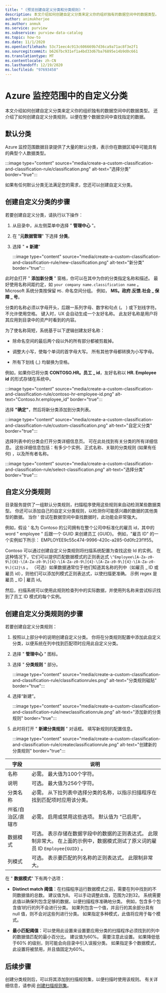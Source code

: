 ```yaml
---
title: " (预览创建自定义分类和分类规则) "
description: 本文介绍如何创建自定义分类来定义你的组织独有的数据空间中的数据类型。 还介绍了如何创建自定义分类规则，以便在整个数据空间中查找指定的数据。
author: animukherjee
ms.author: anmuk
ms.service: purview
ms.subservice: purview-data-catalog
ms.topic: how-to
ms.date: 11/1/2020
ms.openlocfilehash: 53c71eec4c913c606669b7d36ca9a71ac8f3e2f1
ms.sourcegitcommit: b6267bc931ef1a4bd33d67ba76895e14b9d0c661
ms.translationtype: MT
ms.contentlocale: zh-CN
ms.lasthandoff: 12/19/2020
ms.locfileid: "97693458"
---
```

# <a name="custom-classifications-in-azure-purview"></a>Azure 监控范围中的自定义分类 

本文介绍如何创建自定义分类来定义你的组织独有的数据空间中的数据类型。 还介绍了如何创建自定义分类规则，以便在整个数据空间中查找指定的数据。

## <a name="default-classifications"></a>默认分类

Azure 监控范围数据目录提供了大量的默认分类，表示你在数据区域中可能具有的典型个人数据类型。

:::image type="content" source="media/create-a-custom-classification-and-classification-rule/classification.png" alt-text="选择分类" border="true":::

如果有任何默认分类无法满足您的需求，您还可以创建自定义分类。

## <a name="steps-to-create-a-custom-classification"></a>创建自定义分类的步骤

若要创建自定义分类，请执行以下操作：

1. 从目录中，从左侧菜单中选择 " **管理中心** "。

2. 在 "**元数据管理**" 下选择 **分类**。

3. 选择 " **+ 新建**"

    :::image type="content" source="media/create-a-custom-classification-and-classification-rule/new-classification.png" alt-text="新分类" border="true":::

此时会打开 " **添加新分类** " 窗格，你可以在其中为你的分类指定名称和描述。 最好使用名称间距约定，如 `your company name.classification name` 。
Microsoft 系统分类按保留 `MS.` 命名空间分组。 例如， **MS。政府.反馈.社会 \_ 保障 \_ 号**。

分类的名称必须以字母开头，后跟一系列字母、数字和句点 (。 ) 或下划线字符。
不允许使用空格。 键入时，UX 会自动生成一个友好名称。 此友好名称是用户将其应用到目录中的资产时看到的内容。

为了使名称简短，系统基于以下逻辑创建友好名称：

- 除命名空间的最后两个段以外的所有部分都被剪裁掉。

- 调整大小写，使每个单词的首字母大写。 所有其他字母都转换为小写字母。

- 所有下划线 (\_) 均替换为空格。

例如，如果你已将分类 **CONTOSO.HR。员工 \_ id**，友好名称以 **HR. Employee id** 的形式存储在系统中。

:::image type="content" source="media/create-a-custom-classification-and-classification-rule/contoso-hr-employee-id.png" alt-text="Contoso.hr.employee_id" border="true":::

选择 **"确定"**，然后将新分类添加到分类列表。

:::image type="content" source="media/create-a-custom-classification-and-classification-rule/custom-classification.png" alt-text="自定义分类" border="true":::

选择列表中的分类会打开分类详细信息页。 可在此处找到有关分类的所有详细信息。
这些详细信息包括：有多少个实例、正式名称、关联的分类规则 (如果有任何) ，以及所有者名称。

:::image type="content" source="media/create-a-custom-classification-and-classification-rule/select-classification.png" alt-text="选择分类" border="true":::

## <a name="custom-classification-rules"></a>自定义分类规则

目录服务提供了一组默认分类规则，扫描程序使用这些规则来自动检测某些数据类型。 你还可以添加自己的自定义分类规则，以检测你可能感兴趣的数据的其他类型的数据。 当你 \' 尝试在数据空间中查找数据时，此功能会非常强大。

例如，假设 \' 名为 Contoso 的公司拥有在整个公司中标准化的雇员 id，其中的 word \" employee \" 后跟一个 GUID 来创建员工 {GUID}。 例如，"雇员 ID" 的一个实例如下所示： EMPLOYEE9c55c474-9996-420c-a285-0d0fc23f1f55。

Contoso 可以通过创建自定义分类规则将扫描系统配置为查找这些 Id 的实例。 在这种情况下，它们可以提供匹配数据模式的正则表达式 `\^Employee\[A-Za-z0-9\]{8}-\[A-Za-z0-9\]{4}-\[A-Za-z0-9\]{4}-\[A-Za-z0-9\]{4}-\[A-Za-z0-9\]{12}\$` 。 （可选）如果数据通常位于他们知道其名称的列中（如雇员 \_ ID 或雇员 id），则他们可以添加列模式正则表达式，以使扫描更准确。 示例 regex 是雇员 \_ ID \| 雇员 id。

然后，扫描系统可以使用此规则检查列中的实际数据，并使用列名称来尝试标识找到了员工 ID 模式的每个实例。

## <a name="steps-to-create-a-custom-classification-rule"></a>创建自定义分类规则的步骤

若要创建自定义分类规则：

1. 按照以上部分中的说明创建自定义分类。 你将在分类规则配置中添加此自定义分类，以便系统在列中找到匹配项时应用此自定义分类。

2. 选择 " **管理中心** " 图标。

3. 选择 " **分类规则** " 部分。

    :::image type="content" source="media/create-a-custom-classification-and-classification-rule/classificationrules.png" alt-text="分类规则磁贴" border="true":::

4. 选择“新建”。

    :::image type="content" source="media/create-a-custom-classification-and-classification-rule/newclassificationrule.png" alt-text="添加新的分类规则" border="true":::

5. 此时将打开 " **新建分类规则** " 对话框。 填写新规则的配置信息。

    :::image type="content" source="media/create-a-custom-classification-and-classification-rule/createclassificationrule.png" alt-text="创建新的分类规则" border="true":::

|字段     |说明  |
|---------|---------|
|名称   |    必需。 最大值为100个字符。    |
|说明      |可选。 最大值为256个字符。    |
|分类名称    | 必需。 从下拉列表中选择分类的名称，以指示扫描程序在找到匹配项时应用该分类。        |
|州省/自治区/直辖市   |  必需。 启用或禁用这些选项。 默认值为 "已启用"。    |
|数据模式    |可选。 表示存储在数据字段中的数据的正则表达式。 此限制非常大。 在上面的示例中，数据模式测试了原义词的雇员 ID `Employee{GUID}` 。  |
|列模式    |可选。 表示要匹配的列名称的正则表达式。 此限制非常大。          |

在 " **数据模式**" 下有两个选项：

- **Distinct match 阈值**：在扫描程序运行数据模式之前，需要在列中找到的不同数据值的总数。 建议值为8。 可以手动调整此值，范围为2到32。 系统需要此值以确保列包含足够的数据，以便扫描程序准确地分类。 例如，包含多个包含值1的行的列不会进行分类。 如果列包含一个值，并且行的其余部分具有 null 值，则不会对这些列进行分类。 如果指定多种模式，此值将应用于每个模式。

- **最小匹配阈值**：可以使用此设置来设置要应用分类的扫描程序必须找到的列中的数据值匹配的最小百分比。 建议值为60%。 需要注意此设置。 如果降低低于60% 的级别，则可能会向目录中引入误报分类。 如果指定多个数据模式，此设置将被禁用，并且值固定为60%。

## <a name="next-steps"></a>后续步骤

创建分类规则后，可以将其添加到扫描规则集，以便扫描时使用该规则。 有关详细信息，请参阅 [创建扫描规则集](create-a-scan-rule-set.md)。
